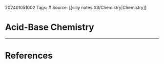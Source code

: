 202401051002
Tags: # 
Source: [[silly notes X3/Chemistry|Chemistry]]
# Acid-Base Chemistry


---
# References

